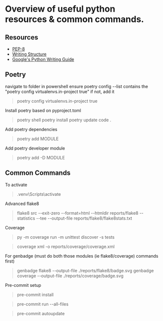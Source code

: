# Overview of useful python resources & common commands.

## Resources
- [PEP-8](https://realpython.com/python-pep8/)
- [Writing Structure](https://docs.python-guide.org/writing/structure/)
- [Google's Python Writing Guide](https://google.github.io/styleguide/pyguide.htm)

## Poetry
navigate to folder in powershell ensure poetry config --list contains the "poetry config virtualenvs.in-project true" if not, add it
>   poetry config virtualenvs.in-project true

Install poetry based on pyproject.toml
>   poetry shell
>   poetry install
>   poetry update
>   code .

Add poetry dependencies
>   poetry add MODULE

Add poetry developer module
>   poetry add -D MODULE

## Common Commands
To activate
> .venv\Scripts\activate

Advanced flake8
> flake8 src --exit-zero --format=html --htmldir reports/flake8 --statistics --tee --output-file reports/flake8/flake8stats.txt

Coverage
>  py -m coverage run -m unittest discover -s tests

> coverage xml -o reports/coverage/coverage.xml

For genbadge (must do both those modules (ie flake8/coverage) commands first)
> genbadge flake8 --output-file ./reports/flake8/badge.svg
> genbadge coverage --output-file ./reports/coverage/badge.svg  


Pre-commit setup

> pre-commit install

> pre-commit run --all-files

> pre-commit autoupdate

